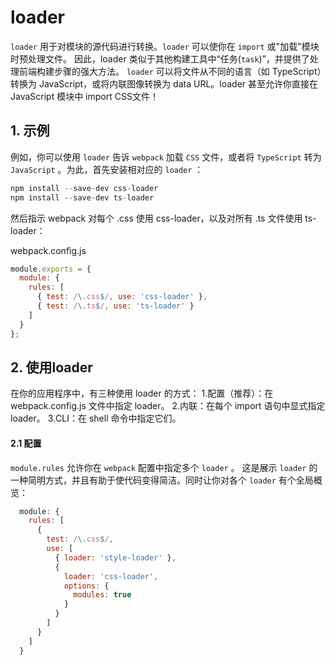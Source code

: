 # loader
`loader` 用于对模块的源代码进行转换。`loader` 可以使你在 `import` 或"加载"模块时预处理文件。
因此，loader 类似于其他构建工具中“任务(`task`)”，并提供了处理前端构建步骤的强大方法。 `loader` 可以将文件从不同的语言（如 TypeScript）转换为 JavaScript，或将内联图像转换为 data URL。loader 甚至允许你直接在 JavaScript 模块中 import CSS文件！

## 1. 示例
例如，你可以使用 `loader` 告诉 `webpack` 加载 `CSS` 文件，或者将 `TypeScript` 转为 `JavaScript` 。为此，首先安装相对应的 `loader` ：

```js
npm install --save-dev css-loader
npm install --save-dev ts-loader
```

然后指示 webpack 对每个 .css 使用 css-loader，以及对所有 .ts 文件使用 ts-loader：

webpack.config.js
```js
module.exports = {
  module: {
    rules: [
      { test: /\.css$/, use: 'css-loader' },
      { test: /\.ts$/, use: 'ts-loader' }
    ]
  }
};
```

## 2. 使用loader
在你的应用程序中，有三种使用 loader 的方式：
    1.配置（推荐）：在 webpack.config.js 文件中指定 loader。
    2.内联：在每个 import 语句中显式指定 loader。
    3.CLI：在 shell 命令中指定它们。

#### 2.1 配置
`module.rules` 允许你在 `webpack` 配置中指定多个 `loader` 。 这是展示 `loader` 的一种简明方式，并且有助于使代码变得简洁。同时让你对各个 `loader` 有个全局概览：

```js
  module: {
    rules: [
      {
        test: /\.css$/,
        use: [
          { loader: 'style-loader' },
          {
            loader: 'css-loader',
            options: {
              modules: true
            }
          }
        ]
      }
    ]
  }
```


